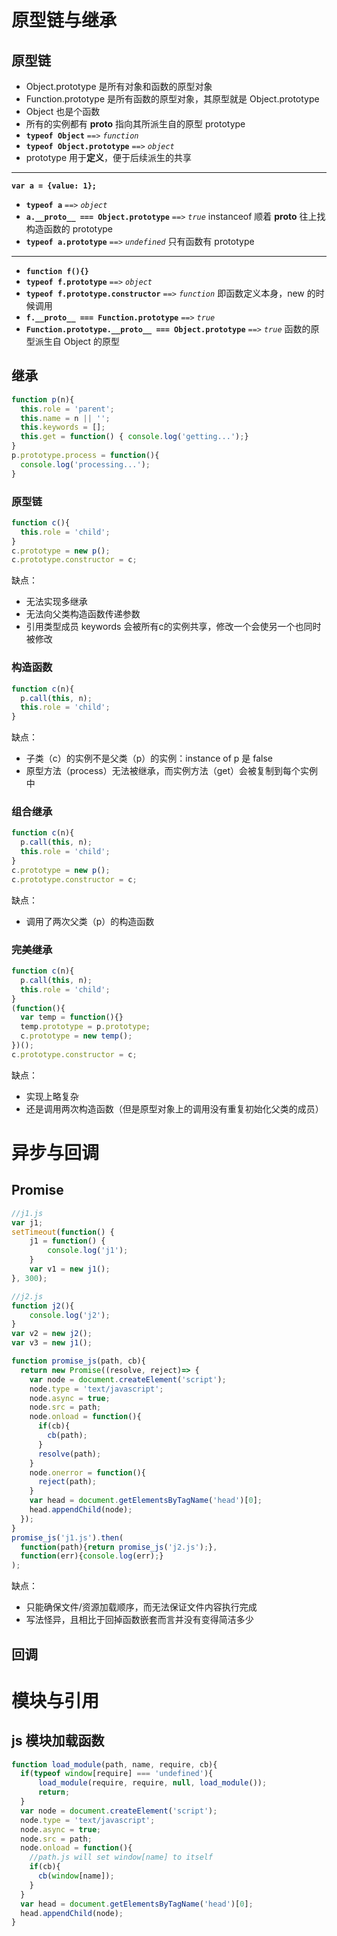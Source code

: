 # 原型链与继承
## 原型链
- Object.prototype 是所有对象和函数的原型对象
- Function.prototype 是所有函数的原型对象，其原型就是 Object.prototype
- Object 也是个函数
- 所有的实例都有 __proto__ 指向其所派生自的原型 prototype
- **`typeof Object`** `==>` _`function`_
- **`typeof Object.prototype`** `==>` _`object`_
- prototype 用于**定义**，便于后续派生的共享
---
**`var a = {value: 1};`**
- **`typeof a`** `==>` _`object`_
- **`a.__proto__ === Object.prototype`** `==>` _`true`_ instanceof 顺着 __proto__ 往上找构造函数的 prototype
- **`typeof a.prototype`** `==>` _`undefined`_ 只有函数有 prototype
---
- **`function f(){}`**
- **`typeof f.prototype`** `==>` _`object`_
- **`typeof f.prototype.constructor`** `==>` _`function`_ 即函数定义本身，new 的时候调用
- **`f.__proto__ === Function.prototype`** `==>` _`true`_
- **`Function.prototype.__proto__ === Object.prototype`** `==>` _`true`_ 函数的原型派生自 Object 的原型
## 继承
```js
function p(n){
  this.role = 'parent';
  this.name = n || '';
  this.keywords = [];
  this.get = function() { console.log('getting...');}
}
p.prototype.process = function(){
  console.log('processing...');
}
```
### 原型链
```js
function c(){
  this.role = 'child';
}
c.prototype = new p();
c.prototype.constructor = c;
```
缺点：
- 无法实现多继承
- 无法向父类构造函数传递参数
- 引用类型成员 keywords 会被所有c的实例共享，修改一个会使另一个也同时被修改
### 构造函数
```js
function c(n){
  p.call(this, n);
  this.role = 'child';
}
```
缺点：
- 子类（c）的实例不是父类（p）的实例：instance of p 是 false
- 原型方法（process）无法被继承，而实例方法（get）会被复制到每个实例中
### 组合继承
```js
function c(n){
  p.call(this, n);
  this.role = 'child';
}
c.prototype = new p();
c.prototype.constructor = c;
```
缺点：
- 调用了两次父类（p）的构造函数
### 完美继承
```js
function c(n){
  p.call(this, n);
  this.role = 'child';
}
(function(){
  var temp = function(){}
  temp.prototype = p.prototype;
  c.prototype = new temp();
})();
c.prototype.constructor = c;
```
缺点：
- 实现上略复杂
- 还是调用两次构造函数（但是原型对象上的调用没有重复初始化父类的成员）


# 异步与回调
## Promise
```js
//j1.js
var j1;
setTimeout(function() {
	j1 = function() {
		console.log('j1');
	}
	var v1 = new j1();
}, 300);
```
```js
//j2.js
function j2(){
	console.log('j2');
}
var v2 = new j2();
var v3 = new j1();
```
```js
function promise_js(path, cb){
  return new Promise((resolve, reject)=> {
    var node = document.createElement('script');
    node.type = 'text/javascript';
    node.async = true;
    node.src = path;
    node.onload = function(){
      if(cb){
        cb(path);
      }
      resolve(path);
    }
    node.onerror = function(){
      reject(path);
    }
    var head = document.getElementsByTagName('head')[0];
    head.appendChild(node);
  });
}
promise_js('j1.js').then(
  function(path){return promise_js('j2.js');},
  function(err){console.log(err);}
);
```
缺点：
- 只能确保文件/资源加载顺序，而无法保证文件内容执行完成
- 写法怪异，且相比于回掉函数嵌套而言并没有变得简洁多少
## 回调

# 模块与引用
## js 模块加载函数
```js
function load_module(path, name, require, cb){
  if(typeof window[require] === 'undefined'){
      load_module(require, require, null, load_module());
      return;
  }
  var node = document.createElement('script');
  node.type = 'text/javascript';
  node.async = true;
  node.src = path;
  node.onload = function(){
    //path.js will set window[name] to itself
    if(cb){
      cb(window[name]);
    }
  }
  var head = document.getElementsByTagName('head')[0];
  head.appendChild(node);
}
```
